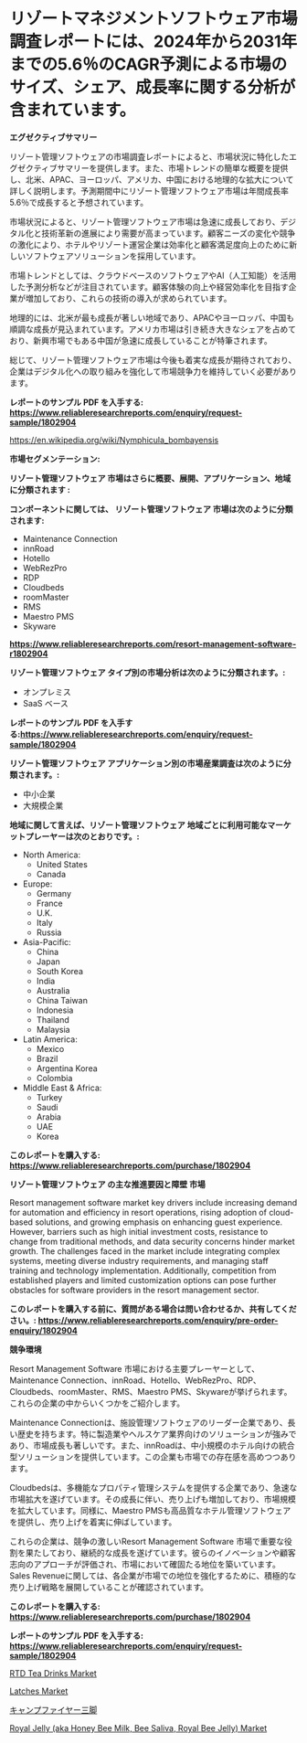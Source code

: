 <p><h1>リゾートマネジメントソフトウェア市場調査レポートには、2024年から2031年までの5.6％のCAGR予測による市場のサイズ、シェア、成長率に関する分析が含まれています。</h1></p><p><strong>エグゼクティブサマリー</strong></p>
<p><p>リゾート管理ソフトウェアの市場調査レポートによると、市場状況に特化したエグゼクティブサマリーを提供します。また、市場トレンドの簡単な概要を提供し、北米、APAC、ヨーロッパ、アメリカ、中国における地理的な拡大について詳しく説明します。予測期間中にリゾート管理ソフトウェア市場は年間成長率5.6％で成長すると予想されています。</p><p>市場状況によると、リゾート管理ソフトウェア市場は急速に成長しており、デジタル化と技術革新の進展により需要が高まっています。顧客ニーズの変化や競争の激化により、ホテルやリゾート運営企業は効率化と顧客満足度向上のために新しいソフトウェアソリューションを採用しています。</p><p>市場トレンドとしては、クラウドベースのソフトウェアやAI（人工知能）を活用した予測分析などが注目されています。顧客体験の向上や経営効率化を目指す企業が増加しており、これらの技術の導入が求められています。</p><p>地理的には、北米が最も成長が著しい地域であり、APACやヨーロッパ、中国も順調な成長が見込まれています。アメリカ市場は引き続き大きなシェアを占めており、新興市場でもある中国が急速に成長していることが特筆されます。</p><p>総じて、リゾート管理ソフトウェア市場は今後も着実な成長が期待されており、企業はデジタル化への取り組みを強化して市場競争力を維持していく必要があります。</p></p>
<p><strong>レポートのサンプル PDF を入手する: <a href="https://www.reliableresearchreports.com/enquiry/request-sample/1802904">https://www.reliableresearchreports.com/enquiry/request-sample/1802904</a></strong></p>
<p><a href="https://en.wikipedia.org/wiki/Nymphicula_bombayensis">https://en.wikipedia.org/wiki/Nymphicula_bombayensis</a></p>
<p><strong>市場セグメンテーション:</strong></p>
<p><strong> リゾート管理ソフトウェア 市場はさらに概要、展開、アプリケーション、地域に分類されます :</strong></p>
<p><strong>コンポーネントに関しては、 リゾート管理ソフトウェア 市場は次のように分類されます:</strong></p>
<p><ul><li>Maintenance Connection</li><li>innRoad</li><li>Hotello</li><li>WebRezPro</li><li>RDP</li><li>Cloudbeds</li><li>roomMaster</li><li>RMS</li><li>Maestro PMS</li><li>Skyware</li></ul></p>
<p><strong><a href="https://www.reliableresearchreports.com/resort-management-software-r1802904">https://www.reliableresearchreports.com/resort-management-software-r1802904</a></strong></p>
<p><strong> リゾート管理ソフトウェア タイプ別の市場分析は次のように分類されます。:</strong></p>
<p><ul><li>オンプレミス</li><li>SaaS ベース</li></ul></p>
<p><strong>レポートのサンプル PDF を入手する:<a href="https://www.reliableresearchreports.com/enquiry/request-sample/1802904">https://www.reliableresearchreports.com/enquiry/request-sample/1802904</a></strong></p>
<p><strong> リゾート管理ソフトウェア アプリケーション別の市場産業調査は次のように分類されます。:</strong></p>
<p><ul><li>中小企業</li><li>大規模企業</li></ul></p>
<p><strong>地域に関して言えば、リゾート管理ソフトウェア 地域ごとに利用可能なマーケットプレーヤーは次のとおりです。:</strong></p>
<p><ul>
    <li>
        North America:
        <ul>
            <li>United States</li>
            <li>Canada</li>
        </ul>
    </li>
    <li>
        Europe:
        <ul>
            <li>Germany</li>
            <li>France</li>
            <li>U.K.</li>
            <li>Italy</li>
            <li>Russia</li>
        </ul>
    </li>
    <li>
        Asia-Pacific:
        <ul>
            <li>China</li>
            <li>Japan</li>
            <li>South Korea</li>
            <li>India</li>
            <li>Australia</li>
            <li>China Taiwan</li>
            <li>Indonesia</li>
            <li>Thailand</li>
            <li>Malaysia</li>
        </ul>
    </li>
    <li>
        Latin America:
        <ul>
            <li>Mexico</li>
            <li>Brazil</li>
            <li>Argentina Korea</li>
            <li>Colombia</li>
        </ul>
    </li>
    <li>
        Middle East & Africa:
        <ul>
            <li>Turkey</li>
            <li>Saudi</li>
            <li>Arabia</li>
            <li>UAE</li>
            <li>Korea</li>
        </ul>
    </li>
    </ul></p>
<p><strong>このレポートを購入する: <a href="https://www.reliableresearchreports.com/purchase/1802904">https://www.reliableresearchreports.com/purchase/1802904</a></strong></p>
<p><strong>リゾート管理ソフトウェア の主な推進要因と障壁 市場</strong></p>
<p><p>Resort management software market key drivers include increasing demand for automation and efficiency in resort operations, rising adoption of cloud-based solutions, and growing emphasis on enhancing guest experience. However, barriers such as high initial investment costs, resistance to change from traditional methods, and data security concerns hinder market growth. The challenges faced in the market include integrating complex systems, meeting diverse industry requirements, and managing staff training and technology implementation. Additionally, competition from established players and limited customization options can pose further obstacles for software providers in the resort management sector.</p></p>
<p><strong>このレポートを購入する前に、質問がある場合は問い合わせるか、共有してください。: <a href="https://www.reliableresearchreports.com/enquiry/pre-order-enquiry/1802904">https://www.reliableresearchreports.com/enquiry/pre-order-enquiry/1802904</a></strong></p>
<p><strong>競争環境</strong></p>
<p><p>Resort Management Software 市場における主要プレーヤーとして、Maintenance Connection、innRoad、Hotello、WebRezPro、RDP、Cloudbeds、roomMaster、RMS、Maestro PMS、Skywareが挙げられます。これらの企業の中からいくつかをご紹介します。</p><p>Maintenance Connectionは、施設管理ソフトウェアのリーダー企業であり、長い歴史を持ちます。特に製造業やヘルスケア業界向けのソリューションが強みであり、市場成長も著しいです。また、innRoadは、中小規模のホテル向けの統合型ソリューションを提供しています。この企業も市場での存在感を高めつつあります。</p><p>Cloudbedsは、多機能なプロパティ管理システムを提供する企業であり、急速な市場拡大を遂げています。その成長に伴い、売り上げも増加しており、市場規模を拡大しています。同様に、Maestro PMSも高品質なホテル管理ソフトウェアを提供し、売り上げを着実に伸ばしています。</p><p>これらの企業は、競争の激しいResort Management Software 市場で重要な役割を果たしており、継続的な成長を遂げています。彼らのイノベーションや顧客志向のアプローチが評価され、市場において確固たる地位を築いています。Sales Revenueに関しては、各企業が市場での地位を強化するために、積極的な売り上げ戦略を展開していることが確認されています。</p></p>
<p><strong>このレポートを購入する: <a href="https://www.reliableresearchreports.com/purchase/1802904">https://www.reliableresearchreports.com/purchase/1802904</a></strong></p>
<p><strong>レポートのサンプル PDF を入手する: <a href="https://www.reliableresearchreports.com/enquiry/request-sample/1802904">https://www.reliableresearchreports.com/enquiry/request-sample/1802904</a></strong><strong></strong></p>
<p><p><a href="https://github.com/Brown8Reggie/Market-Research-Report-List-1/blob/main/rtd-tea-drinks-market.md">RTD Tea Drinks Market</a></p><p><a href="https://issuu.com/reportprime-2/docs/latches-market-size-2030.pptx">Latches Market</a></p><p><a href="https://medium.com/@alyle7648/%E3%82%AD%E3%83%A3%E3%83%B3%E3%83%97%E3%83%95%E3%82%A1%E3%82%A4%E3%82%A2%E3%83%88%E3%83%A9%E3%82%A4%E3%83%9D%E3%83%83%E3%83%89%E3%81%AE%E5%B8%82%E5%A0%B4%E3%82%B7%E3%82%A7%E3%82%A2%E3%81%A8%E6%96%B0%E3%81%97%E3%81%84%E3%83%88%E3%83%AC%E3%83%B3%E3%83%89%E3%81%AE%E5%88%86%E6%9E%90-%E3%81%9D%E3%81%AE%E3%82%BF%E3%82%A4%E3%83%97-%E3%82%A2%E3%83%97%E3%83%AA%E3%82%B1%E3%83%BC%E3%82%B7%E3%83%A7%E3%83%B3-%E3%82%A8%E3%83%B3%E3%83%89%E3%83%A6%E3%83%BC%E3%82%B9%E3%81%AB%E3%82%88%E3%81%A3%E3%81%A6-2024%E5%B9%B4%E3%81%8B%E3%82%892031%E5%B9%B4%E3%81%BE%E3%81%A7%E3%81%AE%E4%BA%88%E6%B8%AC%E3%82%92%E8%A1%8C%E3%81%86-aabdbb58bb3a">キャンプファイヤー三脚</a></p><p><a href="https://github.com/GaryrankliznmwoXff/Market-Research-Report-List-1/blob/main/royal-jelly-aka-honey-bee-milk-bee-saliva-royal-bee-jelly-market.md">Royal Jelly (aka Honey Bee Milk, Bee Saliva, Royal Bee Jelly) Market</a></p></p>